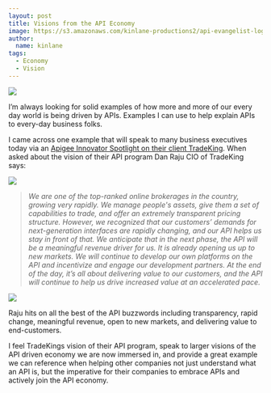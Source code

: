 ```yaml
---
layout: post
title: Visions from the API Economy
image: https://s3.amazonaws.com/kinlane-productions2/api-evangelist-logos/api-evangelist-butterfly-vertical.png
author:
  name: kinlane
tags:
  - Economy
  - Vision
---
```

[![](http://kinlane-productions2.s3.amazonaws.com/api-service-providers/apigee-logo.gif)](/serviceproviders/apigee.php)

I’m always looking for solid examples of how more and more of our every day world is being driven by APIs. Examples I can use to help explain APIs to every-day business folks.

I came across one example that will speak to many business executives today via an [Apigee Innovator Spotlight on their client TradeKing](http://blog.apigee.com/detail/innovator_spotlight_tradeking/ "Apigee Innovator Spotlight on their client TradeKing"). When asked about the vision of their API program Dan Raju CIO of TradeKing says:

![](http://kinlane-productions2.s3.amazonaws.com/api-evangelist/tradeking/TradeKing-CIO.png)

> _We are one of the top-ranked online brokerages in the country, growing very rapidly. We manage people's assets, give them a set of capabilities to trade, and offer an extremely transparent pricing structure. However, we recognized that our customers’ demands for next-generation interfaces are rapidly changing, and our API helps us stay in front of that. We anticipate that in the next phase, the API will be a meaningful revenue driver for us. It is already opening us up to new markets. We will continue to develop our own platforms on the API and incentivize and engage our development partners. At the end of the day, it’s all about delivering value to our customers, and the API will continue to help us drive increased value at an accelerated pace._

[![](http://kinlane-productions2.s3.amazonaws.com/api-evangelist/tradeking/tradeking_logo.png)](https://developers.tradeking.com/)

Raju hits on all the best of the API buzzwords including transparency, rapid change, meaningful revenue, open to new markets, and delivering value to end-customers.

I feel TradeKings vision of their API program, speak to larger visions of the API driven economy we are now immersed in, and provide a great example we can reference when helping other companies not just understand what an API is, but the imperative for their companies to embrace APIs and actively join the API economy.